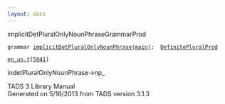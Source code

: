 ```yaml
---
layout: docs
---
```

<span class="title">implicitDetPluralOnlyNounPhrase</span><span class="type">GrammarProd</span>

`grammar `<span class="classExtLink">[`implicitDetPluralOnlyNounPhrase(main)`](../object/implicitDetPluralOnlyNounPhrase(main).html)</span>` :   `[`DefinitePluralProd`](../object/DefinitePluralProd.html)

[`en_us.t`](../file/en_us.t.html)`[`[`5941`](../source/en_us.t.html#5941)`]`

<div class="gramrule">

indetPluralOnlyNounPhrase-\>np\_  

</div>

<div class="ftr">

TADS 3 Library Manual  
Generated on 5/16/2013 from TADS version 3.1.3

</div>
